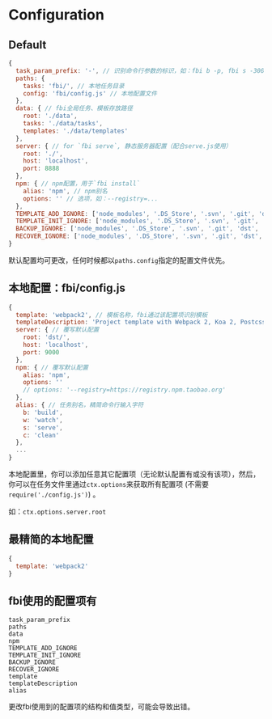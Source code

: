 # Configuration

## Default
```js
{
  task_param_prefix: '-', // 识别命令行参数的标识，如：fbi b -p, fbi s -3000 （其中p, 3000为参数）
  paths: {
    tasks: 'fbi/', // 本地任务目录
    config: 'fbi/config.js' // 本地配置文件
  },
  data: { // fbi全局任务、模板存放路径
    root: './data',
    tasks: './data/tasks',
    templates: './data/templates'
  },
  server: { // for `fbi serve`, 静态服务器配置（配合serve.js使用）
    root: './',
    host: 'localhost',
    port: 8888
  },
  npm: { // npm配置，用于`fbi install`
    alias: 'npm', // npm别名
    options: '' // 选项，如：--registry=...
  },
  TEMPLATE_ADD_IGNORE: ['node_modules', '.DS_Store', '.svn', '.git', 'dst', 'dist'], // 添加模板时的忽略项
  TEMPLATE_INIT_IGNORE: ['node_modules', '.DS_Store', '.svn', '.git', 'dst', 'dist'], // 初始化模板时的忽略项
  BACKUP_IGNORE: ['node_modules', '.DS_Store', '.svn', '.git', 'dst', 'dist'], // 数据备份时的忽略项
  RECOVER_IGNORE: ['node_modules', '.DS_Store', '.svn', '.git', 'dst', 'dist'] // 数据恢复时的忽略项
}
```

默认配置均可更改，任何时候都以` paths.config `指定的配置文件优先。

## 本地配置：fbi/config.js
```js
{
  template: 'webpack2', // 模板名称，fbi通过该配置项识别模板
  templateDescription: 'Project template with Webpack 2, Koa 2, Postcss and Babel 6.', // 模板描述, 会出现在 fbi ls
  server: { // 覆写默认配置
    root: 'dst/',
    host: 'localhost',
    port: 9000
  },
  npm: { // 覆写默认配置
    alias: 'npm',
    options: ''
    // options: '--registry=https://registry.npm.taobao.org'
  },
  alias: { // 任务别名，精简命令行输入字符
    b: 'build',
    w: 'watch',
    s: 'serve',
    c: 'clean'
  },
  ...
}
```
本地配置里，你可以添加任意其它配置项（无论默认配置有或没有该项），然后，你可以在任务文件里通过` ctx.options `来获取所有配置项 (不需要`require('./config.js')`) 。

如：` ctx.options.server.root `

## 最精简的本地配置
```js
{
  template: 'webpack2'
}
```

## fbi使用的配置项有
```
task_param_prefix
paths
data
npm
TEMPLATE_ADD_IGNORE
TEMPLATE_INIT_IGNORE
BACKUP_IGNORE
RECOVER_IGNORE
template
templateDescription
alias
```
更改fbi使用到的配置项的结构和值类型，可能会导致出错。